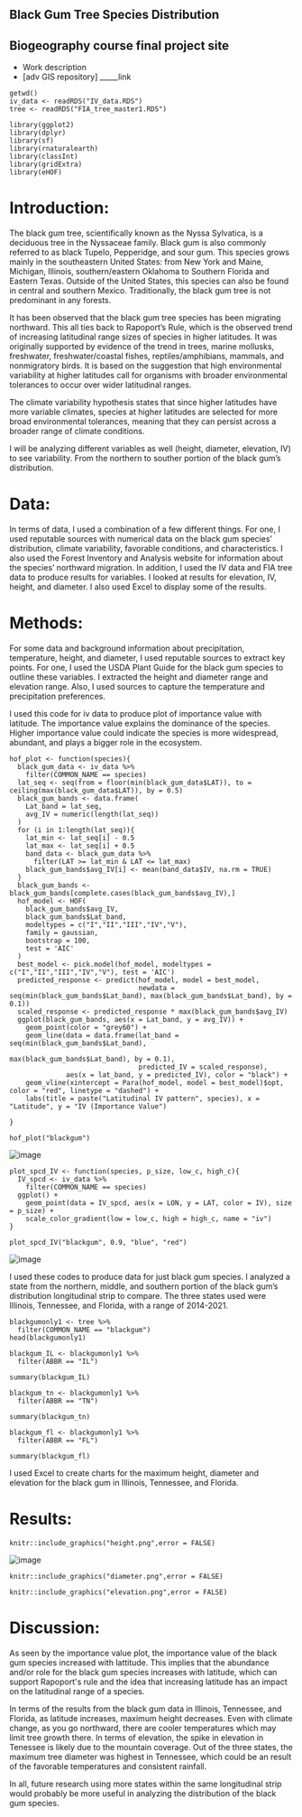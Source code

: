 
## Black Gum Tree Species Distribution
## Biogeography course final project site
- Work description
- [adv GIS repository] _____link




```{r}
getwd()
iv_data <- readRDS("IV_data.RDS")
tree <- readRDS("FIA_tree_master1.RDS")
```


```{r}
library(ggplot2)
library(dplyr)
library(sf)
library(rnaturalearth)
library(classInt)
library(gridExtra)
library(eHOF)
```



# Introduction:

The black gum tree, scientifically known as the Nyssa Sylvatica, is a deciduous tree in the Nyssaceae family. Black gum is also commonly referred to as black Tupelo, Pepperidge, and sour gum. This species grows mainly in the southeastern United States: from New York and Maine, Michigan, Illinois, southern/eastern Oklahoma to Southern Florida and Eastern Texas. Outside of the United States, this species can also be found in central and southern Mexico. Traditionally, the black gum tree is not predominant in any forests. 

It has been observed that the black gum tree species has been migrating northward. This all ties back to Rapoport’s Rule, which is the observed trend of increasing latitudinal range sizes of species in higher latitudes. It was originally supported by evidence of the trend in trees, marine mollusks, freshwater, 
freshwater/coastal fishes, reptiles/amphibians, mammals, and nonmigratory birds. It is based on the suggestion that high environmental variability at higher latitudes call for organisms with broader environmental tolerances to occur over wider latitudinal ranges. 

The climate variability hypothesis states that since higher latitudes have more variable climates, species at higher latitudes are selected for more broad environmental tolerances, meaning that they can persist across a broader range of climate conditions. 

I will be analyzing different variables as well  (height, diameter, elevation, IV) to see variability. From the northern to souther portion of the black gum’s distribution.


# Data:

In terms of data, I used a combination of a few different things. For one, I used reputable sources with numerical data on the black gum species’ distribution, climate variability, favorable conditions, and characteristics. I also used the Forest Inventory and Analysis website for information about the species’ northward migration. In addition, I used the IV data and FIA tree data to produce results for variables. I looked at results for elevation, IV, height, and diameter. I also used Excel to display some of the results. 

# Methods:

For some data and background information about precipitation, temperature, height, and diameter, I used reputable sources to extract key points. For one, I used the USDA Plant Guide for the black gum species to outline these variables. I extracted the height and diameter range and elevation range. Also, I used sources to capture the temperature and precipitation preferences. 

I used this code for iv data to produce plot of importance value with latitude. The importance value explains the dominance of the species. Higher importance value could indicate the species is more widespread, abundant, and plays a bigger role in the ecosystem. 

```{r}
hof_plot <- function(species){
  black_gum_data <- iv_data %>%
    filter(COMMON_NAME == species)
  lat_seq <- seq(from = floor(min(black_gum_data$LAT)), to = ceiling(max(black_gum_data$LAT)), by = 0.5)
  black_gum_bands <- data.frame(
    Lat_band = lat_seq,
    avg_IV = numeric(length(lat_seq))
  )
  for (i in 1:length(lat_seq)){
    lat_min <- lat_seq[i] - 0.5
    lat_max <- lat_seq[i] + 0.5
    band_data <- black_gum_data %>%
      filter(LAT >= lat_min & LAT <= lat_max)
    black_gum_bands$avg_IV[i] <- mean(band_data$IV, na.rm = TRUE)
  }
  black_gum_bands <- black_gum_bands[complete.cases(black_gum_bands$avg_IV),]
  hof_model <- HOF(
    black_gum_bands$avg_IV,
    black_gum_bands$Lat_band,
    modeltypes = c("I","II","III","IV","V"),
    family = gaussian,
    bootstrap = 100,
    test = 'AIC'
  )
  best_model <- pick.model(hof_model, modeltypes = c("I","II","III","IV","V"), test = 'AIC')
  predicted_response <- predict(hof_model, model = best_model, 
                                newdata = seq(min(black_gum_bands$Lat_band), max(black_gum_bands$Lat_band), by = 0.1))
  scaled_response <- predicted_response * max(black_gum_bands$avg_IV)
  ggplot(black_gum_bands, aes(x = Lat_band, y = avg_IV)) +
    geom_point(color = "grey60") + 
    geom_line(data = data.frame(lat_band = seq(min(black_gum_bands$Lat_band), 
                                               max(black_gum_bands$Lat_band), by = 0.1),
                                predicted_IV = scaled_response),
              aes(x = lat_band, y = predicted_IV), color = "black") +
    geom_vline(xintercept = Para(hof_model, model = best_model)$opt, color = "red", linetype = "dashed") +
    labs(title = paste("Latitudinal IV pattern", species), x = "Latitude", y = "IV (Importance Value")
  
}

hof_plot("blackgum")
```
![image](https://github.com/user-attachments/assets/15332a94-c0c1-46bc-aec2-68bd5a089731)


```{r}
plot_spcd_IV <- function(species, p_size, low_c, high_c){
  IV_spcd <- iv_data %>%
    filter(COMMON_NAME == species)
  ggplot() +
    geom_point(data = IV_spcd, aes(x = LON, y = LAT, color = IV), size = p_size) +
    scale_color_gradient(low = low_c, high = high_c, name = "iv")
}

plot_spcd_IV("blackgum", 0.9, "blue", "red")
```
![image](https://github.com/user-attachments/assets/6c9fc325-2d11-476d-8d48-ed5349dd910a)


I used these codes to produce data for just black gum species. I analyzed a state from the northern, middle, and southern portion of the black gum’s distribution longitudinal strip to compare. The three states used were Illinois, Tennessee, and Florida, with a range of 2014-2021.

```{r}
blackgumonly1 <- tree %>%
  filter(COMMON_NAME == "blackgum")
head(blackgumonly1)
```
```{r}
blackgum_IL <- blackgumonly1 %>%
  filter(ABBR == "IL")

summary(blackgum_IL)
```
```{r}
blackgum_tn <- blackgumonly1 %>%
  filter(ABBR == "TN")

summary(blackgum_tn)
```
```{r}
blackgum_fl <- blackgumonly1 %>%
  filter(ABBR == "FL")

summary(blackgum_fl)
```


I used Excel to create charts for the maximum height, diameter and elevation for the black gum in Illinois, Tennessee, and Florida. 

# Results: 

```{r echo=FALSE, out.width="100%"}
knitr::include_graphics("height.png",error = FALSE)
```
![image](https://github.com/user-attachments/assets/42f31658-db8a-4938-a2a0-52bef8053fc2)


```{r echo=FALSE, out.width="100%"}
knitr::include_graphics("diameter.png",error = FALSE)
```


```{r echo=FALSE, out.width="100%"}
knitr::include_graphics("elevation.png",error = FALSE)
```

# Discussion:

As seen by the importance value plot, the importance value of the black gum species increased with lattitude. This implies that the abundance and/or role for the black gum species increases with latitude, which can support Rapoport's rule and the idea that increasing latitude has an impact on the latitudinal range of a species.

In terms of the results from the black gum data in Illinois, Tennessee, and Florida, as latitude increases, maximum height decreases. Even with climate change, as you go northward, there are cooler temperatures which may limit tree growth there. In terms of elevation, the spike in elevation in Tenessee is likely due to the mountain coverage. Out of the three states, the maximum tree diameter was highest in Tennessee, which could be an result of the favorable temperatures and consistent rainfall.

In all, future research using more states within the same longitudinal strip would probably be more useful in analyzing the distribution of the black gum species.
